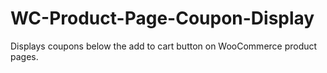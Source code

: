 # WC-Product-Page-Coupon-Display
Displays coupons below the add to cart button on WooCommerce product pages.
